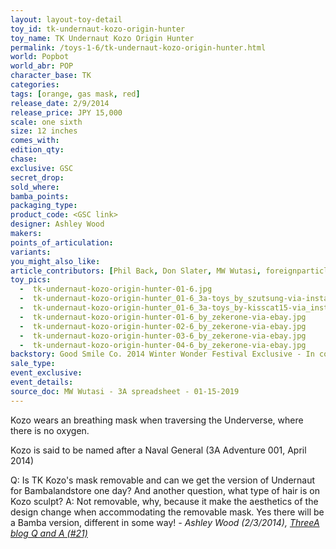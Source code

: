 ```yaml
---
layout: layout-toy-detail 
toy_id: tk-undernaut-kozo-origin-hunter
toy_name: TK Undernaut Kozo Origin Hunter
permalink: /toys-1-6/tk-undernaut-kozo-origin-hunter.html
world: Popbot
world_abr: POP
character_base: TK
categories:
tags: [orange, gas mask, red]
release_date: 2/9/2014
release_price: JPY 15,000 
scale: one sixth
size: 12 inches
comes_with: 
edition_qty: 
chase: 
exclusive: GSC
secret_drop: 
sold_where: 
bamba_points: 
packaging_type: 
product_code: <GSC link>
designer: Ashley Wood
makers: 
points_of_articulation: 
variants: 
you_might_also_like: 
article_contributors: [Phil Back, Don Slater, MW Wutasi, foreignparticle, szutsung, kisscat15, zekerone]
toy_pics: 
  -  tk-undernaut-kozo-origin-hunter-01-6.jpg
  -  tk-undernaut-kozo-origin-hunter_01-6_3a-toys_by_szutsung-via-instagram.jpg
  -  tk-undernaut-kozo-origin-hunter_01-6_3a-toys_by-kisscat15-via_instagram.jpg
  -  tk-undernaut-kozo-origin-hunter-01-6_by_zekerone-via-ebay.jpg
  -  tk-undernaut-kozo-origin-hunter-02-6_by_zekerone-via-ebay.jpg
  -  tk-undernaut-kozo-origin-hunter-03-6_by_zekerone-via-ebay.jpg
  -  tk-undernaut-kozo-origin-hunter-04-6_by_zekerone-via-ebay.jpg
backstory: Good Smile Co. 2014 Winter Wonder Festival Exclusive - In collaboration with Goodsmile, this figure was the first time outside of Bambaland, that Ash pitched it to fans as a sketch, with no toy photos included.
sale_type: 
event_exclusive: 
event_details: 
source_doc: MW Wutasi - 3A spreadsheet - 01-15-2019
---
```

Kozo wears an breathing mask when traversing the Underverse, where there is no oxygen. 

Kozo is said to be named after a Naval General (3A Adventure 001, April 2014)

<p class="blockquote">Q: Is TK Kozo's mask removable and can we get the version of Undernaut for Bambalandstore one day? And another question, what type of hair is on Kozo sculpt?
A: Not removable, why, because it make the aesthetics of the design change when accommodating the removable mask. Yes there will be a Bamba version, different in some way!
<cite>- Ashley Wood (2/3/2014), <a href="https://worldof3alegion.forumotion.com/t287-qa-sessions-with-ashley-wood" target="_blank">ThreeA blog Q and A (#21)</a></cite></p>

